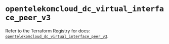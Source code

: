 # `opentelekomcloud_dc_virtual_interface_peer_v3`

Refer to the Terraform Registry for docs: [`opentelekomcloud_dc_virtual_interface_peer_v3`](https://registry.terraform.io/providers/opentelekomcloud/opentelekomcloud/1.36.42/docs/resources/dc_virtual_interface_peer_v3).
